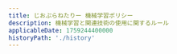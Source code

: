 ```yaml
---
title: じおぷらねたりー 機械学習ポリシー
description: 機械学習と関連技術の使用に関するルール
applicableDate: 1759244400000
historyPath: './history'
---
```

<!-- @include: ./1759244400.md -->
